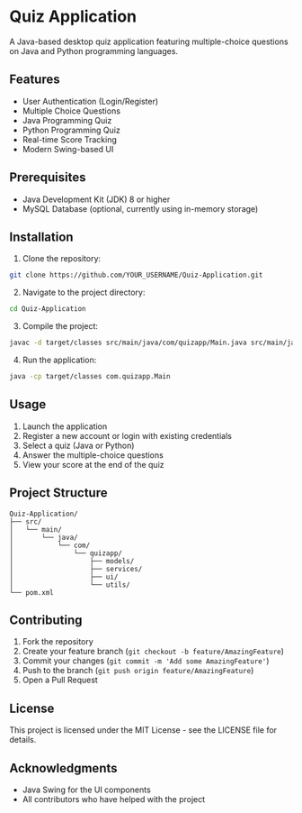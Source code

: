 # Quiz Application

A Java-based desktop quiz application featuring multiple-choice questions on Java and Python programming languages.

## Features

- User Authentication (Login/Register)
- Multiple Choice Questions
- Java Programming Quiz
- Python Programming Quiz
- Real-time Score Tracking
- Modern Swing-based UI

## Prerequisites

- Java Development Kit (JDK) 8 or higher
- MySQL Database (optional, currently using in-memory storage)

## Installation

1. Clone the repository:
```bash
git clone https://github.com/YOUR_USERNAME/Quiz-Application.git
```

2. Navigate to the project directory:
```bash
cd Quiz-Application
```

3. Compile the project:
```bash
javac -d target/classes src/main/java/com/quizapp/Main.java src/main/java/com/quizapp/models/*.java src/main/java/com/quizapp/services/*.java src/main/java/com/quizapp/ui/*.java src/main/java/com/quizapp/utils/*.java
```

4. Run the application:
```bash
java -cp target/classes com.quizapp.Main
```

## Usage

1. Launch the application
2. Register a new account or login with existing credentials
3. Select a quiz (Java or Python)
4. Answer the multiple-choice questions
5. View your score at the end of the quiz

## Project Structure

```
Quiz-Application/
├── src/
│   └── main/
│       └── java/
│           └── com/
│               └── quizapp/
│                   ├── models/
│                   ├── services/
│                   ├── ui/
│                   └── utils/
└── pom.xml
```

## Contributing

1. Fork the repository
2. Create your feature branch (`git checkout -b feature/AmazingFeature`)
3. Commit your changes (`git commit -m 'Add some AmazingFeature'`)
4. Push to the branch (`git push origin feature/AmazingFeature`)
5. Open a Pull Request

## License

This project is licensed under the MIT License - see the LICENSE file for details.

## Acknowledgments

- Java Swing for the UI components
- All contributors who have helped with the project
